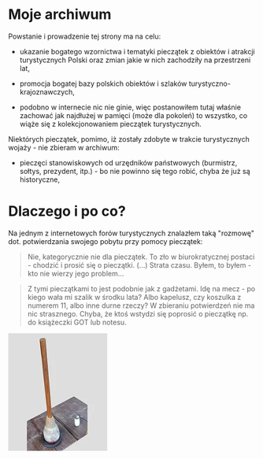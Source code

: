 # Moje archiwum

Powstanie i prowadzenie tej strony ma na celu:

* ukazanie bogatego wzornictwa i tematyki pieczątek z obiektów i atrakcji turystycznych Polski oraz zmian jakie w nich
  zachodziły na przestrzeni lat,
* promocja bogatej bazy polskich obiektów i szlaków turystyczno-krajoznawczych,

* podobno w internecie nic nie ginie, więc postanowiłem tutaj właśnie zachować jak najdłużej w pamięci (może dla
  pokoleń) to wszystko, co wiąże się z kolekcjonowaniem pieczątek turystycznych.

Niektórych pieczątek, pomimo, iż zostały zdobyte w trakcie turystycznych wojaży - nie zbieram w archiwum:

* pieczęci stanowiskowych od urzędników państwowych (burmistrz, sołtys, prezydent, itp.) - bo nie powinno się tego
  robić, chyba że już są historyczne,

# Dlaczego i po co?

Na jednym z internetowych forów turystycznych znalazłem taką "rozmowę" dot. potwierdzania swojego pobytu przy pomocy
pieczątek:

> Nie, kategorycznie nie dla pieczątek. To zło w biurokratycznej postaci - chodzić i prosić się o pieczątki. (...)
> Strata czasu. Byłem, to byłem - kto nie wierzy jego problem...

> Z tymi pieczątkami to jest podobnie jak z gadżetami. Idę na mecz - po kiego wała mi szalik w środku lata? Albo
> kapelusz, czy koszulka z numerem 11, albo inne durne rzeczy? W zbieraniu potwierdzeń nie ma nic strasznego. Chyba, że
> ktoś wstydzi się poprosić o pieczątkę np. do książeczki GOT lub notesu.


![](img/Orlica1.webp)
